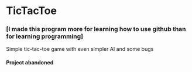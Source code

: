 # TicTacToe

### [I made this program more for learning how to use github than for learning programming]


Simple tic-tac-toe game with even simpler AI and some bugs

#### Project abandoned
